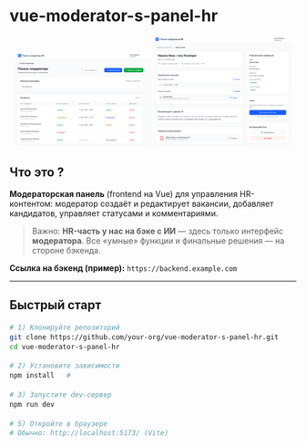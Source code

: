 # vue-moderator-s-panel-hr

<p align="center">
  <img src="public/cover1.png" alt="Обложка 1" width="48%" />
  <img src="public/cover2.png" alt="Обложка 2" width="48%" />
</p>

## Что это ?

**Модераторская панель** (frontend на Vue) для управления HR-контентом: модератор создаёт и редактирует вакансии, добавляет кандидатов, управляет статусами и комментариями.  
> Важно: **HR-часть у нас на бэке с ИИ** — здесь только интерфейс **модератора**. Все «умные» функции и финальные решения — на стороне бэкенда.

**Ссылка на бэкенд (пример):** `https://backend.example.com`  

---

## Быстрый старт 

```bash
# 1) Клонируйте репозиторий
git clone https://github.com/your-org/vue-moderator-s-panel-hr.git
cd vue-moderator-s-panel-hr

# 2) Установите зависимости
npm install   # 

# 3) Запустите dev-сервер
npm run dev

# 5) Откройте в браузере
# Обычно: http://localhost:5173/ (Vite)
```


